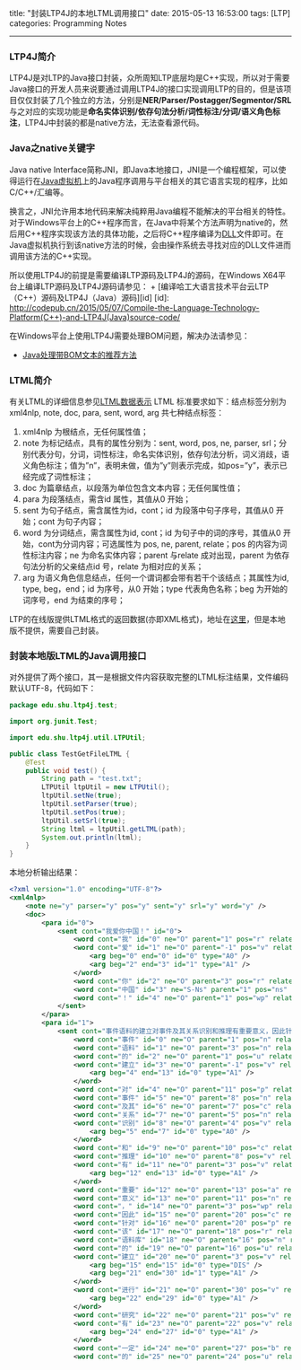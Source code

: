 title: "封装LTP4J的本地LTML调用接口"
date: 2015-05-13 16:53:00
tags: [LTP]
categories: Programming Notes

---

### LTP4J简介
LTP4J是对LTP的Java接口封装，众所周知LTP底层均是C++实现，所以对于需要Java接口的开发人员来说要通过调用LTP4J的接口实现调用LTP的目的，但是该项目仅仅封装了几个独立的方法，分别是**NER/Parser/Postagger/Segmentor/SRL**与之对应的实现功能是**命名实体识别/依存句法分析/词性标注/分词/语义角色标注**，LTP4J中封装的都是native方法，无法查看源代码。

### Java之native关键字
Java native Interface简称JNI，即Java本地接口，JNI是一个编程框架，可以使得运行在[Java虚拟机](https://zh.wikipedia.org/wiki/Java%E8%99%9A%E6%8B%9F%E6%9C%BA)上的Java程序调用与平台相关的其它语言实现的程序，比如C/C++/汇编等。

换言之，JNI允许用本地代码来解决纯粹用Java编程不能解决的平台相关的特性。对于Windows平台上的C++程序而言，在Java中将某个方法声明为native的，然后用C++程序实现该方法的具体功能，之后将C++程序编译为[DLL](https://zh.wikipedia.org/wiki/%E5%8A%A8%E6%80%81%E9%93%BE%E6%8E%A5%E5%BA%93)文件即可。在Java虚拟机执行到该native方法的时候，会由操作系统去寻找对应的DLL文件进而调用该方法的C++实现。

所以使用LTP4J的前提是需要编译LTP源码及LTP4J的源码，在Windows X64平台上编译LTP源码及LTP4J源码请参见：
+ 
[编译哈工大语言技术平台云LTP（C++）源码及LTP4J（Java）源码][id]
[id]: http://codepub.cn/2015/05/07/Compile-the-Language-Technology-Platform(C++)-and-LTP4J(Java)source-code/

在Windows平台上使用LTP4J需要处理BOM问题，解决办法请参见：
+ [Java处理带BOM文本的推荐方法](http://codepub.cn/2015/05/12/Recommended-processing-method-of-text-with-bom-in-Java/)

### LTML简介
有关LTML的详细信息参见[LTML数据表示](https://github.com/HIT-SCIR/ltp/blob/master/doc/ltp-document-3.0.md)
LTML 标准要求如下：结点标签分别为 xml4nlp, note, doc, para, sent, word, arg 共七种结点标签：

1. xml4nlp 为根结点，无任何属性值；
2. note 为标记结点，具有的属性分别为：sent, word, pos, ne, parser, srl；分别代表分句，分词，词性标注，命名实体识别，依存句法分析，词义消歧，语义角色标注；值为”n”，表明未做，值为”y”则表示完成，如pos=”y”，表示已经完成了词性标注；
3. doc 为篇章结点，以段落为单位包含文本内容；无任何属性值；
4. para 为段落结点，需含id 属性，其值从0 开始；
5. sent 为句子结点，需含属性为id，cont；id 为段落中句子序号，其值从0 开始；cont 为句子内容；
6. word 为分词结点，需含属性为id, cont；id 为句子中的词的序号，其值从0 开始，cont为分词内容；可选属性为 pos, ne, parent, relate；pos 的内容为词性标注内容；ne 为命名实体内容；parent 与relate 成对出现，parent 为依存句法分析的父亲结点id 号，relate 为相对应的关系；
7. arg 为语义角色信息结点，任何一个谓词都会带有若干个该结点；其属性为id, type, beg，end；id 为序号，从0 开始；type 代表角色名称；beg 为开始的词序号，end 为结束的序号；

LTP的在线版提供LTML格式的返回数据(亦即XML格式)，地址在[这里](http://www.ltp-cloud.com/demo/)，但是本地版不提供，需要自己封装。

### 封装本地版LTML的Java调用接口
对外提供了两个接口，其一是根据文件内容获取完整的LTML标注结果，文件编码默认UTF-8，代码如下：
```java
package edu.shu.ltp4j.test;

import org.junit.Test;

import edu.shu.ltp4j.util.LTPUtil;

public class TestGetFileLTML {
    @Test
    public void test() {
        String path = "test.txt";
        LTPUtil ltpUtil = new LTPUtil();
        ltpUtil.setNe(true);
        ltpUtil.setParser(true);
        ltpUtil.setPos(true);
        ltpUtil.setSrl(true);
        String ltml = ltpUtil.getLTML(path);
        System.out.println(ltml);
    }
}
```
本地分析输出结果：
```xml
<?xml version="1.0" encoding="UTF-8"?>
<xml4nlp>
    <note ne="y" parser="y" pos="y" sent="y" srl="y" word="y" />
    <doc>
        <para id="0">
            <sent cont="我爱你中国！" id="0">
                <word cont="我" id="0" ne="O" parent="1" pos="r" relate="SBV" />
                <word cont="爱" id="1" ne="O" parent="-1" pos="v" relate="HED">
                    <arg beg="0" end="0" id="0" type="A0" />
                    <arg beg="2" end="3" id="1" type="A1" />
                </word>
                <word cont="你" id="2" ne="O" parent="3" pos="r" relate="ATT" />
                <word cont="中国" id="3" ne="S-Ns" parent="1" pos="ns" relate="VOB" />
                <word cont="！" id="4" ne="O" parent="1" pos="wp" relate="WP" />
            </sent>
        </para>
        <para id="1">
            <sent cont="事件语料的建立对事件及其关系识别和推理有重要意义，因此针对该语料库的建立进行研究有一定的理论意义和应用价值。" id="0">
                <word cont="事件" id="0" ne="O" parent="1" pos="n" relate="ATT" />
                <word cont="语料" id="1" ne="O" parent="3" pos="n" relate="ATT" />
                <word cont="的" id="2" ne="O" parent="1" pos="u" relate="RAD" />
                <word cont="建立" id="3" ne="O" parent="-1" pos="v" relate="HED">
                    <arg beg="4" end="13" id="0" type="A1" />
                </word>
                <word cont="对" id="4" ne="O" parent="11" pos="p" relate="ADV" />
                <word cont="事件" id="5" ne="O" parent="8" pos="n" relate="SBV" />
                <word cont="及其" id="6" ne="O" parent="7" pos="c" relate="LAD" />
                <word cont="关系" id="7" ne="O" parent="5" pos="n" relate="COO" />
                <word cont="识别" id="8" ne="O" parent="4" pos="v" relate="POB">
                    <arg beg="5" end="7" id="0" type="A0" />
                </word>
                <word cont="和" id="9" ne="O" parent="10" pos="c" relate="LAD" />
                <word cont="推理" id="10" ne="O" parent="8" pos="v" relate="COO" />
                <word cont="有" id="11" ne="O" parent="3" pos="v" relate="VOB">
                    <arg beg="12" end="13" id="0" type="A1" />
                </word>
                <word cont="重要" id="12" ne="O" parent="13" pos="a" relate="ATT" />
                <word cont="意义" id="13" ne="O" parent="11" pos="n" relate="VOB" />
                <word cont="，" id="14" ne="O" parent="3" pos="wp" relate="WP" />
                <word cont="因此" id="15" ne="O" parent="20" pos="c" relate="ADV" />
                <word cont="针对" id="16" ne="O" parent="20" pos="p" relate="ADV" />
                <word cont="该" id="17" ne="O" parent="18" pos="r" relate="ATT" />
                <word cont="语料库" id="18" ne="O" parent="16" pos="n" relate="POB" />
                <word cont="的" id="19" ne="O" parent="16" pos="u" relate="RAD" />
                <word cont="建立" id="20" ne="O" parent="3" pos="v" relate="COO">
                    <arg beg="15" end="15" id="0" type="DIS" />
                    <arg beg="21" end="30" id="1" type="A1" />
                </word>
                <word cont="进行" id="21" ne="O" parent="30" pos="v" relate="ATT">
                    <arg beg="22" end="29" id="0" type="A1" />
                </word>
                <word cont="研究" id="22" ne="O" parent="21" pos="v" relate="VOB" />
                <word cont="有" id="23" ne="O" parent="22" pos="v" relate="COO">
                    <arg beg="24" end="27" id="0" type="A1" />
                </word>
                <word cont="一定" id="24" ne="O" parent="27" pos="b" relate="ATT" />
                <word cont="的" id="25" ne="O" parent="24" pos="u" relate="RAD" />
                